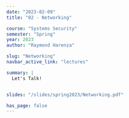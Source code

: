 ```yaml
---
date: "2023-02-09"
title: "02 - Networking"

course: "Systems Security"
semester: "Spring"
year: 2023
author: "Raymond Harenza"

slug: "Networking"
navbar_active_link: "lectures"

summary: |
  Let's Talk!


slides: "/slides/spring2023/Networking.pdf"

has_page: false
---
```

